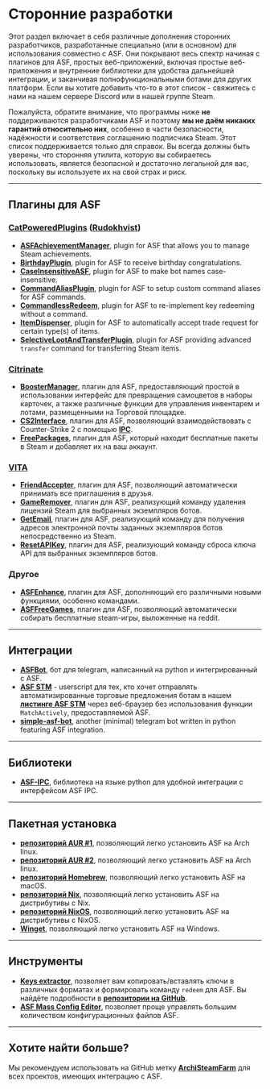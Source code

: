 # Сторонние разработки

Этот раздел включает в себя различные дополнения сторонних разработчиков, разработанные специально (или в основном) для использования совместно с ASF. Они покрывают весь спектр начиная с плагинов для ASF, простых веб-приложений, включая простые веб-приложения и внутренние библиотеки для удобства дальнейшей интеграции, и заканчивая полнофункциональными ботами для других платформ. Если вы хотите добавить что-то в этот список - свяжитесь с нами на нашем сервере Discord или в нашей группе Steam.

Пожалуйста, обратите внимание, что программы ниже **не** поддерживаются разработчиками ASF и поэтому **мы не даём никаких гарантий относительно них**, особенно в части безопасности, надёжности и соответствия соглашению подписчика Steam. Этот список поддерживается только для справок. Вы всегда должны быть уверены, что сторонняя утилита, которую вы собираетесь использовать, является безопасной и достаточно легальной для вас, поскольку вы используете их на свой страх и риск.

---

## Плагины для ASF

### **[CatPoweredPlugins](https://github.com/CatPoweredPlugins)** (**[Rudokhvist](https://github.com/Rudokhvist)**)

- **[ASFAchievementManager](https://github.com/CatPoweredPlugins/ASFAchievementManager)**, plugin for ASF that allows you to manage Steam achievements.
- **[BirthdayPlugin](https://github.com/CatPoweredPlugins/BirthdayPlugin)**, plugin for ASF to receive birthday congratulations.
- **[CaseInsensitiveASF](https://github.com/CatPoweredPlugins/CaseInsensitiveASF)**, plugin for ASF to make bot names case-insensitive.
- **[CommandAliasPlugin](https://github.com/CatPoweredPlugins/CommandAliasPlugin)**, plugin for ASF to setup custom command aliases for ASF commands.
- **[CommandlessRedeem](https://github.com/CatPoweredPlugins/CommandlessRedeem)**, plugin for ASF to re-implement key redeeming without a command.
- **[ItemDispenser](https://github.com/CatPoweredPlugins/ItemDispenser)**, plugin for ASF to automatically accept trade request for certain type(s) of items.
- **[SelectiveLootAndTransferPlugin](https://github.com/CatPoweredPlugins/SelectiveLootAndTransferPlugin)**, plugin for ASF providing advanced `transfer` command for transferring Steam items.

### **[Citrinate](https://github.com/Citrinate)**

- **[BoosterManager](https://github.com/Citrinate/BoosterManager)**, плагин для ASF, предоставляющий простой в использовании интерфейс для превращения самоцветов в наборы карточек, а также различные функции для управления инвентарем и лотами, размещенными на Торговой площадке.
- **[CS2Interface](https://github.com/Citrinate/CS2Interface)**, плагин для ASF, позволяющий взаимодействовать с Counter-Strike 2 с помощью **[IPC](https://github.com/JustArchiNET/ArchiSteamFarm/wiki/IPC)**.
- **[FreePackages](https://github.com/Citrinate/FreePackages)**, плагин для ASF, который находит бесплатные пакеты в Steam и добавляет их на ваш аккаунт.

### **[VITA](https://github.com/ezhevita)**

- **[FriendAccepter](https://github.com/ezhevita/FriendAccepter)**, плагин для ASF, позволяющий автоматически принимать все приглашения в друзья.
- **[GameRemover](https://github.com/ezhevita/GameRemover)**, плагин для ASF, реализующий команду удаления лицензий Steam для выбранных экземпляров ботов.
- **[GetEmail](https://github.com/ezhevita/GetEmail)**, плагин для ASF, реализующий команду для получения адресов электронной почты заданных экземпляров ботов непосредственно из Steam.
- **[ResetAPIKey](https://github.com/ezhevita/ResetAPIKey)**, плагин для ASF, реализующий команду сброса ключа API для выбранных экземпляров ботов.

### Другое

- **[ASFEnhance](https://github.com/chr233/ASFEnhance)**, плагин для ASF, дополняющий его различными новыми функциями, особенно командами.
- **[ASFFreeGames](https://github.com/maxisoft/ASFFreeGames)**, плагин для ASF, позволяющий автоматически собирать бесплатные steam-игры, выложенные на reddit.

---

## Интеграции

- **[ASFBot](https://github.com/dmcallejo/ASFBot)**, бот для telegram, написанный на python и интегрированный с ASF.
- **[ASF STM](https://greasyfork.org/en/scripts/404754-asf-stm)** - userscript для тех, кто хочет отправлять автоматизированные торговые предложения ботам в нашем **[листинге ASF STM](https://github.com/JustArchiNET/ArchiSteamFarm/wiki/ItemsMatcherPlugin#publiclisting)** через веб-браузер без использования функции `MatchActively`, предоставляемой ASF.
- **[simple-asf-bot](https://github.com/deluxghost/simple-asf-bot)**, another (minimal) telegram bot written in python featuring ASF integration.

---

## Библиотеки

- **[ASF-IPC](https://github.com/deluxghost/ASF_IPC)**, библиотека на языке python для удобной интеграции с интерфейсом ASF IPC.

---

## Пакетная установка

- **[репозиторий AUR #1](https://aur.archlinux.org/packages/asf)**, позволяющий легко установить ASF на Arch linux.
- **[репозиторий AUR #2](https://aur.archlinux.org/packages/archisteamfarm-bin)**, позволяющий легко установить ASF на Arch linux.
- **[репозиторий Homebrew](https://formulae.brew.sh/formula/archi-steam-farm)**, позволяющий легко установить ASF на macOS.
- **[репозиторий Nix](https://search.nixos.org/packages?channel=unstable&show=ArchiSteamFarm&from=0&size=50&sort=relevance&type=packages&query=ArchiSteamFarm)**, позволяющий легко установить ASF на дистрибутивы с Nix.
- **[репозиторий NixOS](https://search.nixos.org/options?channel=unstable&from=0&size=50&sort=relevance&type=packages&query=ArchiSteamFarm)**, позволяющий легко установить ASF на дистрибутивы с NixOS.
- **[Winget](https://github.com/microsoft/winget-pkgs/tree/master/manifests/j/JustArchiNET/ArchiSteamFarm)**, позволяющий легко установить ASF на Windows.

---

## Инструменты

- **[Keys extractor](https://umaim.github.io/SKE)**, позволяет вам копировать/вставлять ключи в различных форматах и формировать команду `redeem` для ASF. Вы найдёте подробности в **[репозитории на GitHub](https://github.com/PixvIO/SKE)**.
- **[ASF Mass Config Editor](https://github.com/genesix-eu/ASF_MCE)**, позволяет проще управлять большим количеством конфигурационных файлов ASF.

---

## Хотите найти больше?

Мы рекомендуем использовать на GitHub метку **[ArchiSteamFarm](https://github.com/topics/archisteamfarm)** для всех проектов, имеющих интеграцию с ASF.